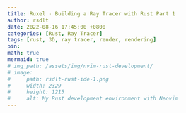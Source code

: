 ```yaml
---
title: Ruxel - Building a Ray Tracer with Rust Part 1
author: rsdlt
date: 2022-08-16 17:45:00 +0800
categories: [Rust, Ray Tracer]
tags: [rust, 3D, ray tracer, render, rendering]
pin:
math: true
mermaid: true
# img_path: /assets/img/nvim-rust-development/ 
# image:
#     path: rsdlt-rust-ide-1.png
#     width: 2329
#     height: 1215
#     alt: My Rust development environment with Neovim  
---
```



